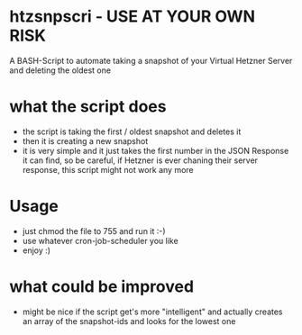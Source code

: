 # htzsnpscri - USE AT YOUR OWN RISK
A BASH-Script to automate taking a snapshot of your Virtual Hetzner Server and deleting the oldest one

# what the script does

- the script is taking the first / oldest snapshot and deletes it
- then it is creating a new snapshot
- it is very simple and it just takes the first number in the JSON Response it can find, so be careful, if Hetzner is ever chaning their server response, this script might not work any more

# Usage

- just chmod the file to 755 and run it :-)
- use whatever cron-job-scheduler you like
- enjoy :)

# what could be improved

- might be nice if the script get's more "intelligent" and actually creates an array of the snapshot-ids and looks for the lowest one
